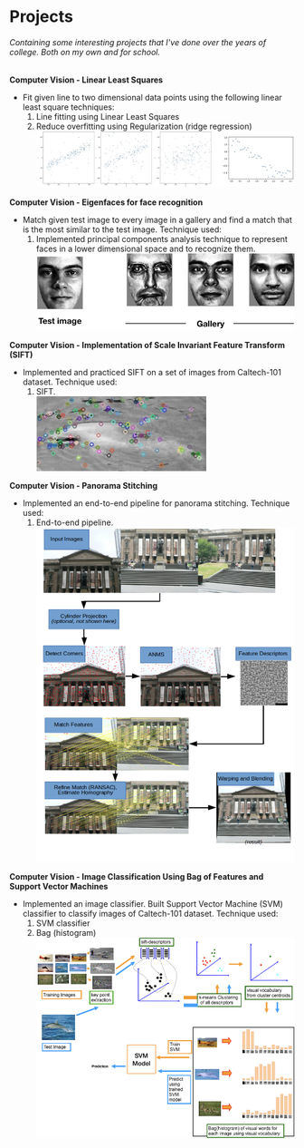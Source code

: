 # Projects
###### *Containing some interesting projects that I've done over the years of college. Both on my own and for school.*

**Computer Vision - Linear Least Squares**
- Fit given line to two dimensional data points using the following linear least square techniques:
  1. Line fitting using Linear Least Squares
  2. Reduce overfitting using Regularization (ridge regression)
![Image of Data](https://github.com/LeeleeLiang/Personal_Project/blob/main/CompVision_Linear%20Least%20Squares/data.jpeg)

**Computer Vision - Eigenfaces for face recognition**
- Match given test image to every image in a gallery and find a match that is the most similar to the test image. Technique used:
  1. Implemented principal components analysis technique to represent faces in a lower dimensional space and to recognize them.       
![Image of Faces](https://github.com/LeeleeLiang/Personal_Project/blob/main/CompVision_Eigenfaces%20for%20face%20recognition/faces.png)

**Computer Vision - Implementation of Scale Invariant Feature Transform (SIFT)**
- Implemented and practiced SIFT on a set of images from Caltech-101 dataset. Technique used:
  1. SIFT.       
![Image of Dolphin_keypoints](https://github.com/LeeleeLiang/Personal_Project/blob/main/CompVision_SIFT/dolphin_keypoints.jpeg)

**Computer Vision - Panorama Stitching**
- Implemented an end-to-end pipeline for panorama stitching. Technique used:
  1. End-to-end pipeline.       
![Image of System_diagram](https://github.com/LeeleeLiang/Personal_Project/blob/main/CompVision_Panorama%20Stitching/system_diagram.png)

**Computer Vision - Image Classification Using Bag of Features and Support Vector Machines**
- Implemented an image classifier. Built Support Vector Machine (SVM) classifier to classify images of Caltech-101 dataset. Technique used:
  1. SVM classifier
  2. Bag (histogram)
![Image of proj3](https://github.com/LeeleeLiang/Personal_Project/blob/main/CompVision_Image%20Classification/proj3.png)
